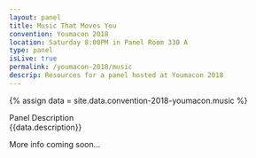 ```yaml
---
layout: panel
title: Music That Moves You
convention: Youmacon 2018
location: Saturday 8:00PM in Panel Room 330 A
type: panel
isLive: true
permalink: /youmacon-2018/music
descrip: Resources for a panel hosted at Youmacon 2018
---
```


{% assign data = site.data.convention-2018-youmacon.music %}

<div class="manga-header">Panel Description</div>
<div class="panel-description">{{data.description}}</div>

<!-- <div class="manga-header">Preshow</div> -->
<!-- {% include links.html links=data.preshow %} -->

More info coming soon...
